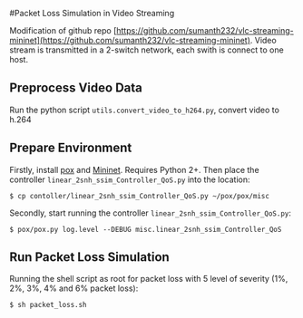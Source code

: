#Packet Loss Simulation in Video Streaming

Modification of github repo [https://github.com/sumanth232/vlc-streaming-mininet](https://github.com/sumanth232/vlc-streaming-mininet). Video stream is transmitted in a 2-switch network, each swith is connect to one host.
## Preprocess Video Data

Run the python script `utils.convert_video_to_h264.py`, convert video to h.264

## Prepare Environment
Firstly, install [pox](https://noxrepo.github.io/pox-doc/html/#getting-the-code-installing-pox) and [Mininet](http://mininet.org/download/). Requires Python 2+. Then place the controller `linear_2snh_ssim_Controller_QoS.py` into the location:
```
$ cp contoller/linear_2snh_ssim_Controller_QoS.py ~/pox/pox/misc
```

Secondly, start running the controller `linear_2snh_ssim_Controller_QoS.py`:
```
$ pox/pox.py log.level --DEBUG misc.linear_2snh_ssim_Controller_QoS
```
## Run Packet Loss Simulation
Running the shell script as root for packet loss with 5 level of severity (1%, 2%, 3%, 4% and 6% packet loss):
```
$ sh packet_loss.sh
```


